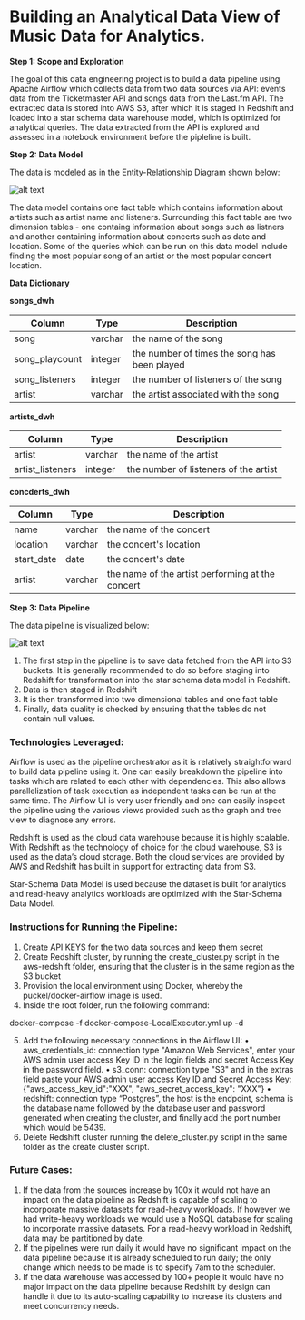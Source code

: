 # Building an Analytical Data View of Music Data for Analytics.

**Step 1: Scope and Exploration**

The goal of this data engineering project is to build a data pipeline using Apache Airflow which collects data from two data sources via API: events data from the Ticketmaster API and songs data from the Last.fm API. The extracted data is stored into AWS S3, after which it is staged in Redshift and loaded into a star schema data warehouse model, which is optimized for analytical queries. The data extracted from the API is explored and assessed in a notebook environment before the pipleline is built. 

**Step 2: Data Model**

The data is modeled as in the Entity-Relationship Diagram shown below:

![alt text](https://github.com/MRazaKazmi/airflow-datapipeline-project/blob/master/images/data_model.png)

The data model contains one fact table which contains information about artists such as artist name and listeners. Surrounding this fact table are two dimension tables - one containg information about songs such as listners and another containing information about concerts such as date and location. Some of the queries which can be run on this data model include finding the most popular song of an artist or the most popular concert location. 

**Data Dictionary**

**songs_dwh**

| Column  | Type |Description |
| ------- | ------------- |------------- |
| song    | varchar  | the name of the song |
| song_playcount  | integer  | the number of times the song has been played |
| song_listeners  | integer  | the number of listeners of the song |
| artist  | varchar  | the artist associated with the song |


**artists_dwh**

| Column  | Type |Description |
| ------- | ------------- |------------- |
| artist    | varchar  | the name of the artist |
| artist_listeners  | integer  | the number of listeners of the artist |


**concderts_dwh**

| Column  | Type |Description |
| ------- | ------------- |------------- |
| name    | varchar  | the name of the concert |
| location  | varchar  | the concert's location |
| start_date  | date  | the concert's date |
| artist    | varchar  | the name of the artist performing at the concert|



**Step 3: Data Pipeline**

The data pipeline is visualized below:

![alt text](https://github.com/MRazaKazmi/airflow-datapipeline-project/blob/master/images/data_pipeline.png)

1.	The first step in the pipeline is to save data fetched from the API into S3 buckets. It is generally recommended to do so before staging into Redshift for transformation into the star schema data model in Redshift. 
2.	Data is then staged in Redshift
3.	It is then transformed into two dimensional tables and one fact table
4.	Finally, data quality is checked by ensuring that the tables do not contain null values. 



### Technologies Leveraged:

Airflow is used as the pipeline orchestrator as it is relatively straightforward to build data pipeline using it. One can easily breakdown the pipeline into tasks which are related to each other with dependencies. This also allows parallelization of task execution as independent tasks can be run at the same time. The Airflow UI is very user friendly and one can easily inspect the pipeline using the various views provided such as the graph and tree view to diagnose any errors. 

Redshift is used as the cloud data warehouse because it is highly scalable. With Redshift as the technology of choice for the cloud warehouse, S3 is used as the data’s cloud storage. Both the cloud services are provided by AWS and Redshift has built in support for extracting data from S3. 

Star-Schema Data Model is used because the dataset is built for analytics and read-heavy analytics workloads are optimized with the Star-Schema Data Model.





### Instructions for Running the Pipeline:

1.	Create API KEYS for the two data sources and keep them secret
2.	Create Redshift cluster, by running the create_cluster.py script in the aws-redshift folder, ensuring that the cluster is in the same region as the S3 bucket
3.	Provision the local environment using Docker, whereby the puckel/docker-airflow image is used. 
4.	Inside the root folder, run the following command:

docker-compose -f docker-compose-LocalExecutor.yml up -d

5.	Add the following necessary connections in the Airflow UI:
•	aws_credentials_id: connection type "Amazon Web Services", enter your AWS admin user access Key ID in the login fields and secret Access Key in the password field.
•	s3_conn: connection type "S3" and in the extras field paste your AWS admin user access Key ID and Secret Access Key: {"aws_access_key_id":"XXX", "aws_secret_access_key": "XXX"}
•	redshift: connection type “Postgres”, the host is the endpoint, schema is the database name followed by the database user and password generated when creating the cluster, and finally add the port number which would be 5439.
6.	Delete Redshift cluster running the delete_cluster.py script in the same folder as the create cluster script. 

### Future Cases:

1. If the data from the sources increase by 100x it would not have an impact on the data pipeline as Redshift is capable of scaling to incorporate massive datasets for read-heavy workloads. If however we had write-heavy workloads we would use a NoSQL database for scaling to incorporate massive datasets. For a read-heavy workload in Redshift, data may be partitioned by date. 
2. If the pipelines were run daily it would have no significant impact on the data pipeline because it is already scheduled to run daily; the only change which needs to be made is to specify 7am to the scheduler. 
3. If the data warehouse was accessed by 100+ people it would have no major impact on the data pipeline because Redshift by design can handle it due to its auto-scaling capability to increase its clusters and meet concurrency needs. 
